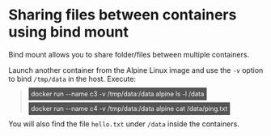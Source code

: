 
# Sharing files between containers using bind mount

Bind mount allows you to share folder/files between multiple containers.

Launch another container from the Alpine Linux image and use the `-v` option to bind `/tmp/data` in the host. Execute:

> <span align="left" style="color:#FFF;background:#555;font:Courier New; font-size: 90%; padding-left: 5px; padding-right: 5px; padding-top: 5px; padding-bottom: 5px;"> docker run --name c3 -v /tmp/data:/data alpine ls -l /data </span>
>
> <span align="left" style="color:#FFF;background:#555;font:Courier New; font-size: 90%; padding-left: 5px; padding-right: 5px; padding-top: 5px; padding-bottom: 5px;"> docker run --name c4  -v /tmp/data:/data alpine  cat /data/ping.txt </span>

You will also find the file `hello.txt` under `/data` inside the containers.

<br/>
